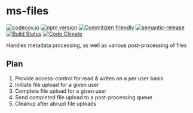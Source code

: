 # ms-files

[![codecov.io](https://codecov.io/github/makeomatic/ms-files/coverage.svg?branch=master)](https://codecov.io/github/makeomatic/ms-files?branch=master)
[![npm version](https://badge.fury.io/js/ms-files.svg)](https://badge.fury.io/js/ms-files)
[![Commitizen friendly](https://img.shields.io/badge/commitizen-friendly-brightgreen.svg)](http://commitizen.github.io/cz-cli/)
[![semantic-release](https://img.shields.io/badge/%20%20%F0%9F%93%A6%F0%9F%9A%80-semantic--release-e10079.svg?style=flat-square)](https://github.com/semantic-release/semantic-release)
[![Build Status](https://semaphoreci.com/api/v1/projects/88d40f13-da9b-44a5-ad04-4195f4971dd5/656972/shields_badge.svg)](https://semaphoreci.com/makeomatic/ms-files)
[![Code Climate](https://codeclimate.com/github/makeomatic/ms-files/badges/gpa.svg)](https://codeclimate.com/github/makeomatic/ms-files)

Handles metadata processing, as well as various post-processing of files

## Plan

1. Provide access-control for read & writes on a per user basis
2. Initiate file upload for a given user
3. Complete file upload for a given user
4. Send completed file upload to a post-processing queue
5. Cleanup after abrupt file uploads
